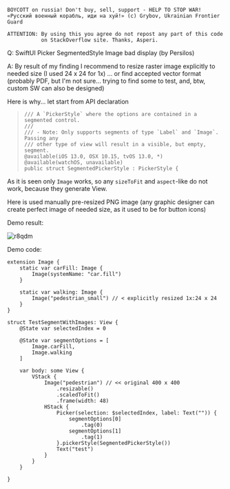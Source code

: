 ```
BOYCOTT on russia! Don't buy, sell, support - HELP TO STOP WAR!
«Русский военный корабль, иди на хуй!» (c) Grybov, Ukrainian Frontier Guard

ATTENTION: By using this you agree do not repost any part of this code
           on StackOverflow site. Thanks, Asperi.
```

Q: SwiftUI Picker SegmentedStyle Image bad display (by Persilos)

A: By result of my finding I recommend to resize raster image explicitly to needed size (I used 24 x 24 for 1x) ... or find accepted vector format (probably PDF, but I'm not sure... trying to find some to test, and, btw, custom SW can also be designed)

Here is why... let start from API declaration

>     /// A `PickerStyle` where the options are contained in a segmented control.
>     ///
>     /// - Note: Only supports segments of type `Label` and `Image`. Passing any
>     /// other type of view will result in a visible, but empty, segment.
>     @available(iOS 13.0, OSX 10.15, tvOS 13.0, *)
>     @available(watchOS, unavailable)
>     public struct SegmentedPickerStyle : PickerStyle {

As it is seen only `Image` works, so any `sizeToFit` and `aspect`-like do not work, because they generate View.

Here is used manually pre-resized PNG image (any graphic designer can create perfect image of needed size, as it used to be for button icons)

Demo result:

![r8qdm](https://user-images.githubusercontent.com/62171579/174814485-1505af86-89bb-4824-b8ea-3ee79fab1fac.png)

Demo code:

    extension Image {
        static var carFill: Image {
            Image(systemName: "car.fill")
        }
        
        static var walking: Image {
            Image("pedestrian_small") // < explicitly resized 1x:24 x 24
        }
    }
    
    struct TestSegmentWithImages: View {
        @State var selectedIndex = 0
    
        @State var segmentOptions = [
            Image.carFill,
            Image.walking
        ]
    
        var body: some View {
            VStack {
                Image("pedestrian") // << original 400 x 400
                    .resizable()
                    .scaledToFit()
                    .frame(width: 48)
                HStack {
                    Picker(selection: $selectedIndex, label: Text("")) {
                        segmentOptions[0]
                            .tag(0)
                        segmentOptions[1]
                            .tag(1)
                    }.pickerStyle(SegmentedPickerStyle())
                    Text("test")
                }
            }
        }
        
    }


